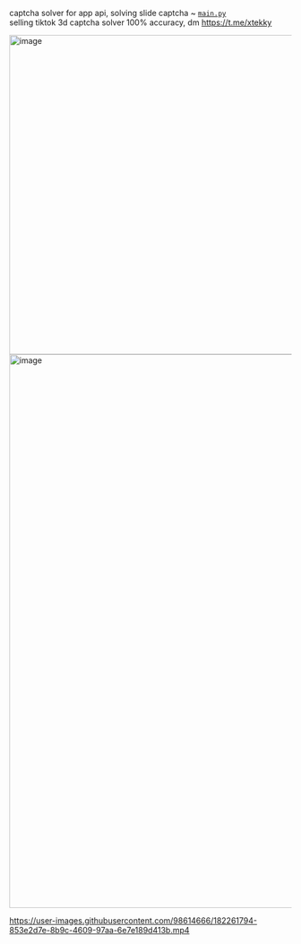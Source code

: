 captcha solver for app api, solving slide captcha ~ [`main.py`](./solver.py)    
selling tiktok 3d captcha solver 100% accuracy, dm https://t.me/xtekky

<img width="570" alt="image" src="https://github.com/xtekky/TikTok-Captcha-Solver/assets/98614666/1f9988f0-4ea1-492e-bb98-18dc388c8655">
<img width="988" alt="image" src="https://github.com/xtekky/TikTok-Captcha-Solver/assets/98614666/4707ce07-8cc5-486d-b6fd-05340e810636">

https://user-images.githubusercontent.com/98614666/182261794-853e2d7e-8b9c-4609-97aa-6e7e189d413b.mp4
